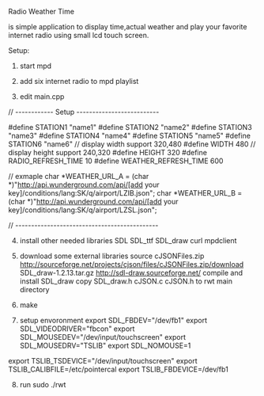 Radio Weather Time

is simple application to display time,actual weather
and play your favorite internet radio using 
small lcd touch screen.

Setup:
 1. start mpd 

 2. add six internet radio to mpd playlist

 3. edit main.cpp

 
// ------------ Setup --------------------------

#define STATION1 "name1"
#define STATION2 "name2"
#define STATION3 "name3"
#define STATION4 "name4"
#define STATION5 "name5"
#define STATION6 "name6"
// display width support 320,480
#define WIDTH 480
// display height support 240,320
#define HEIGHT 320
#define RADIO_REFRESH_TIME 10
#define WEATHER_REFRESH_TIME 600

// exmaple 
char *WEATHER_URL_A = (char *)"http://api.wunderground.com/api/[add your key]/conditions/lang:SK/q/airport/LZIB.json";
char *WEATHER_URL_B = (char *)"http://api.wunderground.com/api/[add your key]/conditions/lang:SK/q/airport/LZSL.json";

// ---------------------------------------------


 4. install other needed libraries
    SDL 
    SDL_ttf
    SDL_draw 
    curl 
    mpdclient

 5. download some external libraries source
     cJSONFiles.zip http://sourceforge.net/projects/cjson/files/cJSONFiles.zip/download
     SDL_draw-1.2.13.tar.gz http://sdl-draw.sourceforge.net/
     compile and install SDL_draw
     copy SDL_draw.h cJSON.c cJSON.h to rwt main directory
 
 6. make 

 7. setup envoronment
   export SDL_FBDEV="/dev/fb1"
   export SDL_VIDEODRIVER="fbcon"
   export SDL_MOUSEDEV="/dev/input/touchscreen"
   export SDL_MOUSEDRV="TSLIB"
   export SDL_NOMOUSE=1

   export TSLIB_TSDEVICE="/dev/input/touchscreen"
   export TSLIB_CALIBFILE=/etc/pointercal
   export TSLIB_FBDEVICE=/dev/fb1

 8. run sudo ./rwt

